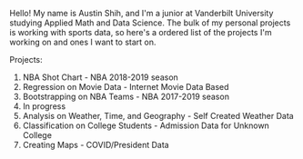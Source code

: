 Hello! My name is Austin Shih, and I'm a junior at Vanderbilt University studying Applied Math and Data Science. 
The bulk of my personal projects is working with sports data, so here's a ordered list of the projects I'm working on and ones I want to start on. 

Projects: 
  1. NBA Shot Chart - NBA 2018-2019 season
  2. Regression on Movie Data - Internet Movie Data Based 
  3. Bootstrapping on NBA Teams - NBA 2017-2019 season
  4. In progress
  5. Analysis on Weather, Time, and Geography - Self Created Weather Data 
  6. Classification on College Students - Admission Data for Unknown College
  7. Creating Maps - COVID/President Data
